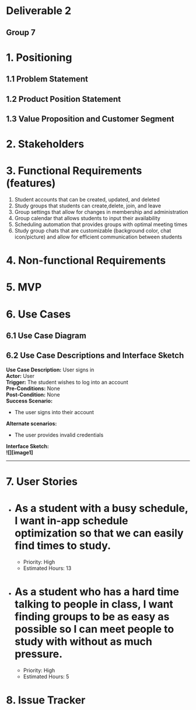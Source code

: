 # Deliverable 2

## Group 7

# 1. Positioning

## 1.1 Problem Statement


## 1.2 Product Position Statement


## 1.3 Value Proposition and Customer Segment


# 2\. Stakeholders


# 3\. Functional Requirements (features)

1. Student accounts that can be created, updated, and deleted  
2. Study groups that students can create,delete, join, and leave  
3. Group settings that allow for changes in membership and administration  
4. Group calendar that allows students to input their availability  
5. Scheduling automation that provides groups with optimal meeting times  
6. Study group chats that are customizable (background color, chat icon/picture) and allow for efficient communication between students

# 4\. Non-functional Requirements


# 5\. MVP


# 6\. Use Cases

## 6.1 Use Case Diagram


## 6.2 Use Case Descriptions and Interface Sketch

**Use Case Description:** User signs in  
**Actor:** User  
**Trigger:** The student wishes to log into an account  
**Pre-Conditions:** None  
**Post-Condition:** None  
**Success Scenario:**

* The user signs into their account

**Alternate scenarios:** 

* The user provides invalid credentials

**Interface Sketch:**  
 **![][image1]**

---

# 7\. User Stories

* # As a student with a busy schedule, I want in-app schedule optimization so that we can easily find times to study.

  * Priority: High 
  * Estimated Hours: 13

* # As a student who has a hard time talking to people in class, I want finding groups to be as easy as possible so I can meet people to study with without as much pressure.

  * Priority: High  
  * Estimated Hours: 5

# 8\. Issue Tracker

